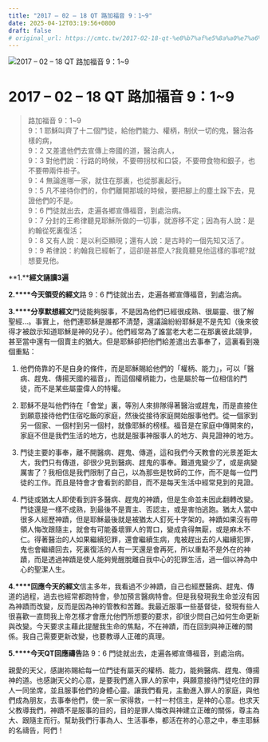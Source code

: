 ```yaml
---
title: "2017 – 02 – 18 QT 路加福音 9：1~9"
date: 2025-04-12T03:19:56+0800
draft: false
# original_url: https://cmtc.tw/2017-02-18-qt-%e8%b7%af%e5%8a%a0%e7%a6%8f%e9%9f%b3-9%ef%bc%9a19
---
```


![2017 – 02 – 18 QT 路加福音 9：1~9](/images/qt.jpg   "2017 – 02 – 18 QT 路加福音 9：1~9")

# 2017 – 02 – 18 QT 路加福音 9：1~9

> 路加福音 9：1~9  
> 9：1 耶穌叫齊了十二個門徒，給他們能力、權柄，制伏一切的鬼，醫治各樣的病，  
> 9：2 又差遣他們去宣傳上帝國的道，醫治病人，  
> 9：3 對他們說：行路的時候，不要帶拐杖和口袋，不要帶食物和銀子，也不要帶兩件褂子。  
> 9：4 無論進哪一家，就住在那裏，也從那裏起行。  
> 9：5 凡不接待你們的，你們離開那城的時候，要把腳上的塵土跺下去，見證他們的不是。  
> 9：6 門徒就出去，走遍各鄉宣傳福音，到處治病。  
> 9：7 分封的王希律聽見耶穌所做的一切事，就游移不定；因為有人說：是約翰從死裏復活；  
> 9：8 又有人說：是以利亞顯現；還有人說：是古時的一個先知又活了。  
> 9：9 希律說：約翰我已經斬了，這卻是甚麼人?我竟聽見他這樣的事呢?就想要見他。

**1.****經文誦讀3遍**

**2.****今天領受的經文**路 9：6 門徒就出去，走遍各鄉宣傳福音，到處治病。

**3.****分享默想經文**門徒能夠服事，不是因為他們已經很成熟、很屬靈、很了解聖經…。事實上，他們連耶穌是誰都不清楚，還議論紛紛耶穌是不是先知（後來彼得才被啟示知道耶穌是神的兒子）。他們經常為了誰當老大老二在那裏彼此競爭，甚至當中還有一個賣主的猶大。但是耶穌卻把他們給差遣出去事奉了，這裏看到幾個重點：

1. 他們倚靠的不是自身的條件，而是耶穌賜給他們的「權柄、能力」，可以「醫病、趕鬼、傳揚天國的福音」，而這個權柄能力，也是屬於每一位相信的門徒，而不是某些屬靈偉人的特權。

2. 耶穌不是叫他們待在「會堂」裏，等別人來排隊得著醫治或趕鬼，而是直接住到願意接待他們住宿吃飯的家庭，然後從接待家庭開始服事他們。從一個家到另一個家、一個村到另一個村，就像耶穌的榜樣。福音是在家庭中傳開來的，家庭不但是我們生活的地方，也就是服事神服事人的地方、與見證神的地方。

3. 門徒主要的事奉，離不開醫病、趕鬼、傳道，這和我們今天教會的光景差距太大，我們只有傳道，卻很少見到醫病、趕鬼的事奉。難道鬼變少了，或是病變厲害了？我相信是我們限制了自己，以為那些是牧師的工作，而不是每一位門徒的工作。而且是特會才會看到的節目，而不是每天生活中經常見到的見證。

4. 門徒或猶太人即使看到許多醫病、趕鬼的神蹟，但是生命並未因此翻轉改變。門徒還是一樣不成熟，到最後不是賣主、否認主，或是害怕逃跑。猶太人當中很多人經歷神蹟，但是耶穌最後就是被猶太人釘死十字架的。神蹟如果沒有帶領人悔改跟隨主，就會有可能養壞罪人的胃口，變成貪得無厭，或是麻木不仁。得著醫治的人如果繼續犯罪，還會繼續生病，鬼被趕出去的人繼續犯罪，鬼也會繼續回去，死裏復活的人有一天還是會再死，所以重點不是外在的神蹟，而是透過神蹟是使人能夠覺醒脫離自我中心的犯罪生活，過一個以神為中心的聖潔人生。

**4.****回應今天的經文**信主多年，我看過不少神蹟，自己也經歷醫病、趕鬼、傳道的過程，過去也經常都跑特會，參加預言醫病特會。但是我發現我生命並沒有因為神蹟而改變，反而是因為神的管教和苦難。我最近服事一些基督徒，發現有些人很喜歡一直問我上帝怎樣才會應允他們所想要的要求，卻很少問自己如何生命更新與改變。今天要求主藉此提醒我生命的焦點，不在神蹟，而在回到與神正確的關係。我自己需要更新改變，也要教導人正確的真理。

**5.****今天QT回應禱告**路 9：6 門徒就出去，走遍各鄉宣傳福音，到處治病。

親愛的天父，感謝祢賜給每一位門徒有屬天的權柄、能力，能夠醫病、趕鬼、傳揚神的道。也感謝天父的心意，是要我們進入罪人的家中，與願意接待門徒吃住的罪人一同坐席，並且服事他們的身體心靈。讓我們看見，主動進入罪人的家庭，與他們成為朋友，去事奉他們，使一家一家得救，一村一村信主，是神的心意。也求天父教導我們，神蹟不是服事的目的，目的是罪人悔改與神建立正確的關係，尊主為大、跟隨主而行。幫助我們行事為人、生活事奉，都活在祢的心意之中，奉主耶穌的名禱告，阿們！
